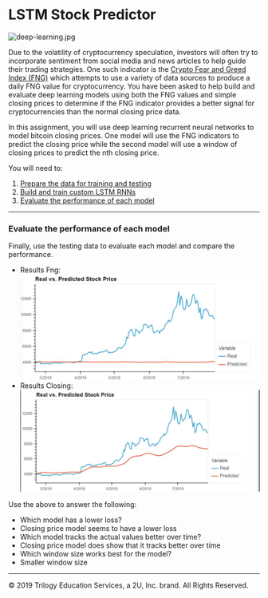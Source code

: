 # LSTM Stock Predictor

![deep-learning.jpg](Images/deep-learning.jpg)

Due to the volatility of cryptocurrency speculation, investors will often try to incorporate sentiment from social media and news articles to help guide their trading strategies. One such indicator is the [Crypto Fear and Greed Index (FNG)](https://alternative.me/crypto/fear-and-greed-index/) which attempts to use a variety of data sources to produce a daily FNG value for cryptocurrency. You have been asked to help build and evaluate deep learning models using both the FNG values and simple closing prices to determine if the FNG indicator provides a better signal for cryptocurrencies than the normal closing price data.

In this assignment, you will use deep learning recurrent neural networks to model bitcoin closing prices. One model will use the FNG indicators to predict the closing price while the second model will use a window of closing prices to predict the nth closing price.

You will need to:

1. [Prepare the data for training and testing](#prepare-the-data-for-training-and-testing)
2. [Build and train custom LSTM RNNs](#build-and-train-custom-lstm-rnns)
3. [Evaluate the performance of each model](#evaluate-the-performance-of-each-model)

- - -
### Evaluate the performance of each model

Finally, use the testing data to evaluate each model and compare the performance.
* Results Fng: 
![fng.JPG](Images/fng.JPG) 
* Results Closing: 
![closing.JPG](Images/closing.JPG)

Use the above to answer the following:

* Which model has a lower loss? 
* Closing price model seems to have a lower loss
* Which model tracks the actual values better over time?
* Closing price model does show that it tracks better over time
* Which window size works best for the model?
* Smaller window size 


- - -


© 2019 Trilogy Education Services, a 2U, Inc. brand. All Rights Reserved.
